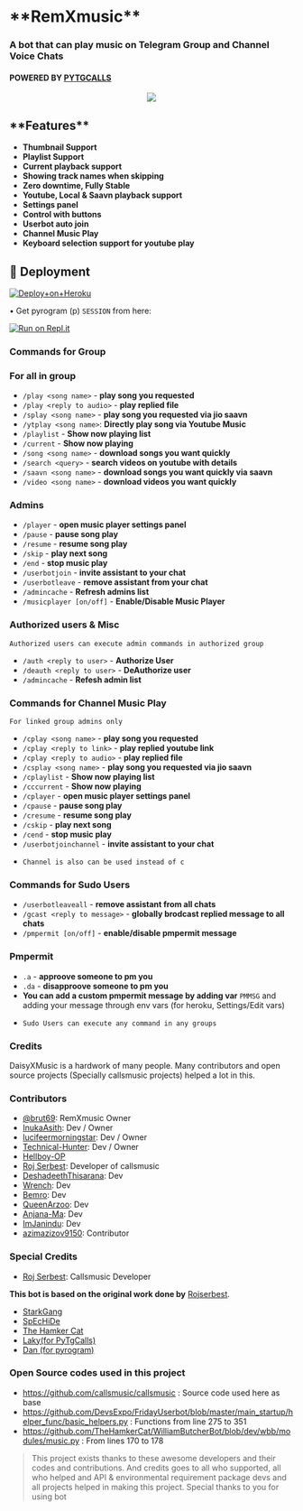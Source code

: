 <h1 align="centre"> **RemXmusic** </h1> 

### A bot that can play music on Telegram Group and Channel Voice Chats
#### POWERED BY [PYTGCALLS](https://github.com/pytgcalls/pytgcalls)

<p align="center">
  <img src="https://telegra.ph/file/c57334fb8401a3aeafc4c.jpg">
</p>

<h2> **Features** </h2>

- **Thumbnail Support**
- **Playlist Support**
- **Current playback support**
- **Showing track names when skipping**
- **Zero downtime, Fully Stable**
- **Youtube, Local & Saavn playback support**
- **Settings panel**
- **Control with buttons**
- **Userbot auto join**
- **Channel Music Play**
- **Keyboard selection support for youtube play**

## 🚀 Deployment

[![Deploy+on+Heroku](https://www.herokucdn.com/deploy/button.svg)](https://heroku.com/deploy?template=https://github.com/brut-ctrl/RemXmusic)

• Get pyrogram (p)  `SESSION` from here:

[![Run on Repl.it](https://repl.it/badge/github/SpEcHiDe/GenerateStringSession)](https://repl.it/@SpEcHiDe/GenerateStringSession)

### **Commands for Group**
### **For all in group**

- `/play <song name>` - **play song you requested**
- `/play <reply to audio>` - **play replied file**
- `/splay <song name>` - **play song you requested via jio saavn**
- `/ytplay <song name>`: **Directly play song via Youtube Music**
- `/playlist` - **Show now playing list**
- `/current` - **Show now playing**
- `/song <song name>` - **download songs you want quickly**
- `/search <query>` - **search videos on youtube with details**
- `/saavn <song name>` - **download songs you want quickly via saavn**
- `/video <song name>` - **download videos you want quickly**


### **Admins**
- `/player` - **open music player settings panel**
- `/pause` - **pause song play**
- `/resume` - **resume song play**
- `/skip` - **play next song**
- `/end` - **stop music play**
- `/userbotjoin` - **invite assistant to your chat**
- `/userbotleave` - **remove assistant from your chat**
- `/admincache` - **Refresh admins list**
- `/musicplayer [on/off]` - **Enable/Disable Music Player**

### **Authorized users & Misc**
`Authorized users can execute admin commands in authorized group`
- `/auth <reply to user>` - **Authorize User**
- `/deauth <reply to user>` - **DeAuthorize user**
- `/admincache` - **Refesh admin list**


### **Commands for Channel Music Play**
`For linked group admins only`
- `/cplay <song name>` - **play song you requested**
- `/cplay <reply to link>` - **play replied youtube link**
- `/cplay <reply to audio>` - **play replied file**
- `/csplay <song name>` - **play song you requested via jio saavn**
- `/cplaylist` - **Show now playing list**
- `/cccurrent` - **Show now playing**
- `/cplayer` - **open music player settings panel**
- `/cpause` - **pause song play**
- `/cresume` - **resume song play**
- `/cskip` - **play next song**
- `/cend` - **stop music play**
- `/userbotjoinchannel` - **invite assistant to your chat**

* `Channel is also can be used instead of c`

### **Commands for Sudo Users**
- `/userbotleaveall` - **remove assistant from all chats**
- `/gcast <reply to message>` - **globally brodcast replied message to all chats**
- `/pmpermit [on/off]` - **enable/disable pmpermit message**

### **Pmpermit**
- `.a` - **approove someone to pm you**
- `.da` - **disapproove someone to pm you**
- **You can add a custom pmpermit message by adding var** `PMMSG` and adding your message through env vars (for heroku, Settings/Edit vars)

+ `Sudo Users can execute any command in any groups`

### **Credits**
DaisyXMusic is a hardwork of many people. Many contributors and open source projects (Specially callsmusic projects) helped a lot in this. 

### **Contributors**
- [@brut69](https://github.com/brut-ctrl): RemXmusic Owner
- [InukaAsith](https://github.com/InukaAsith): Dev / Owner
- [lucifeermorningstar](https://github.com/lucifeermorningstar): Dev / Owner
- [Technical-Hunter](https://github.com/Technical-Hunter): Dev / Owner
- [Hellboy-OP](https://github.com/hellboy-op)
- [Roj Serbest](http://github.com/rojserbest): Developer of callsmusic 
- [DeshadeethThisarana](https://github.com/deshadeeth-thisarana): Dev
- [Wrench](https://github.com/EverythingSuckz/): Dev
- [Bemro](https://github.com/bemroofficial): Dev
- [QueenArzoo](https://github.com/QueenArzoo): Dev
- [Anjana-Ma](https://github.com/Anjana-Ma): Dev
- [ImJanindu](https://github.com/ImJanindu): Dev
- [azimazizov9150](https://github.com/azimazizov9150): Contributor


### **Special Credits**
- [Roj Serbest](http://github.com/rojserbest): Callsmusic Developer

**This bot is based on the original work done by** [Rojserbest](http://github.com/rojserbest). 
- [StarkGang](https://github.com/StarkGang/)
- [SpEcHiDe](https://github.com/SpEcHiDe/)
- [The Hamker Cat](https://github.com/thehamkercat)
- [Laky(for PyTgCalls)](https://github.com/Laky-64)
- [Dan (for pyrogram)](https://github.com/delivrance)

### **Open Source codes used in this project**
- https://github.com/callsmusic/callsmusic : Source code used here as base
- https://github.com/DevsExpo/FridayUserbot/blob/master/main_startup/helper_func/basic_helpers.py : Functions from line 275 to 351
- https://github.com/TheHamkerCat/WilliamButcherBot/blob/dev/wbb/modules/music.py : From lines 170 to 178


> This project exists thanks to these awesome developers and their codes and contributions.
> And credits goes to all who supported, all who helped and API & environmental requirement package devs and all projects helped in making this project.
> Special thanks to you for using bot
